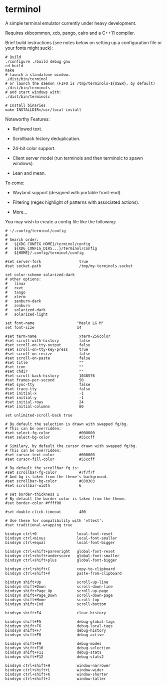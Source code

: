 terminol
========

A simple terminal emulator currently under heavy development.

Requires xkbcommon, xcb, pango, cairo and a C++11 compiler.

Brief build instructions (see notes below on setting up a configuration file
or your fonts might suck):

    # Build
    ./configure ./build debug gnu
    cd build
    make
    # launch a standalone window:
    ./dist/bin/terminol
    # or launch the daemon (FIFO is /tmp/terminols-${USER}, by default)
    ./dist/bin/terminols
    # and start windows with:
    ./dist/bin/terminolc

    # Install binaries
    make INSTALLDIR=/usr/local install

Noteworthy Features:

 - Reflowed text.

 - Scrollback history deduplication.

 - 24-bit color support.

 - Client server model (run terminols and then terminolc to spawn windows).

 - Lean and mean.

To come:

 - Wayland support (designed with portable front-end).

 - Filtering (regex highlight of patterns with associated actions).

 - More...

You may wish to create a config file like the following:

    # ~/.config/terminol/config
    #
    # Search order:
    #   ${XDG_CONFIG_HOME}/terminol/config
    #   ${XDG_CONFIG_DIRS...}/terminol/config
    #   ${HOME}/.config/terminol/config
    
    #set server-fork                 true
    #set socket-path                 /tmp/my-terminols.socket
    
    set color-scheme solarized-dark
    # other options:
    #   linux
    #   rxvt
    #   tango
    #   xterm
    #   zenburn-dark
    #   zenburn
    #   solarized-dark
    #   solarized-light
    
    set font-name                   "Meslo LG M"
    set font-size                   14
    
    #set term-name                   xterm-256color
    #set scroll-with-history         false
    #set scroll-on-tty-output        false
    #set scroll-on-tty-key-press     true
    #set scroll-on-resize            false
    #set scroll-on-paste             false
    #set title                       ""
    #set icon                        ""
    #set chdir                       ""
    #set scroll-back-history         1048576
    #set frames-per-second           50
    #set sync-tty                    false
    #set trace-tty                   false
    #set initial-x                   -1
    #set initial-y                   -1
    #set initial-rows                24
    #set initial-columns             80
    
    set unlimited-scroll-back true
    
    # By default the selection is drawn with swapped fg/bg.
    # This can be overridden:
    #set select-fg-color             #000000
    #set select-bg-color             #55ccff
    
    # Similary, by default the cursor drawn with swapped fg/bg.
    # This can be overridden:
    #set cursor-text-color           #000000
    #set cursor-fill-color           #55ccff
    
    # By default the scrollbar fg is:
    #set scrollbar-fg-color          #7f7f7f
    # And bg is taken from the theme's background.
    #set scrollbar-bg-color          #030303
    #set scrollbar-width             6
    
    # set border-thickness 1
    # By default the border color is taken from the theme.
    #set border-color #ffff00
    
    #set double-click-timeout        400
    
    # Use these for compatibility with 'vttest':
    #set traditional-wrapping true
    
    bindsym ctrl+0                  local-font-reset
    bindsym ctrl+minus              local-font-smaller
    bindsym ctrl+equal              local-font-bigger
    
    bindsym ctrl+shift+parenright   global-font-reset
    bindsym ctrl+shift+underscore   global-font-smaller
    bindsym ctrl+shift+plus         global-font-bigger
    
    bindsym ctrl+shift+C            copy-to-clipboard
    bindsym ctrl+shift+V            paste-from-clipboard
    
    bindsym shift+Up                scroll-up-line
    bindsym shift+Down              scroll-down-line
    bindsym shift+Page_Up           scroll-up-page
    bindsym shift+Page_Down         scroll-down-page
    bindsym shift+Home              scroll-top
    bindsym shift+End               scroll-bottom
    
    bindsym shift+F4                clear-history
    
    bindsym shift+F5                debug-global-tags
    bindsym shift+F6                debug-local-tags
    bindsym shift+F7                debug-history
    bindsym shift+F8                debug-active
    
    bindsym shift+F9                debug-modes
    bindsym shift+F10               debug-selection
    bindsym shift+F11               debug-stats
    bindsym shift+F12               debug-stats2
    
    bindsym ctrl+shift+H            window-narrower
    bindsym ctrl+shift+L            window-wider
    bindsym ctrl+shift+K            window-shorter
    bindsym ctrl+shift+J            window-taller
